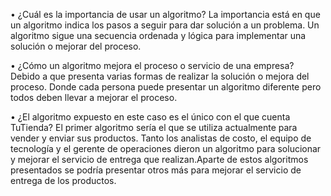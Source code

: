 • ¿Cuál es la importancia de usar un algoritmo?
	La importancia está en que un algoritmo indica los pasos a seguir 
	para dar solución a un problema. Un algoritmo sigue una secuencia ordenada y
	lógica para implementar una solución o mejorar del proceso.
	
• ¿Cómo un algoritmo mejora el proceso o servicio de una empresa?
	Debido a que presenta varias formas de realizar la solución o mejora 
	del proceso. Donde cada persona puede presentar un algoritmo diferente
	pero todos deben llevar a mejorar el proceso.

• ¿El algoritmo expuesto en este caso es el único con el que cuenta TuTienda?
	El primer algoritmo sería el que se utiliza actualmente para vender y enviar sus productos.
	Tanto los analistas de costo, el equipo de tecnología y el gerente de operaciones
	dieron un algoritmo para solucionar y mejorar el servicio de entrega que realizan.Aparte de estos 
	algoritmos presentados se podría presentar otros más para mejorar el servicio de entrega de los productos.